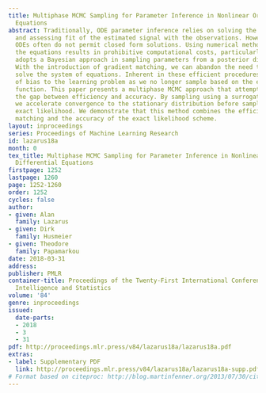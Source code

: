 ```yaml
---
title: Multiphase MCMC Sampling for Parameter Inference in Nonlinear Ordinary Differential
  Equations
abstract: Traditionally, ODE parameter inference relies on solving the system of ODEs
  and assessing fit of the estimated signal with the observations. However, nonlinear
  ODEs often do not permit closed form solutions. Using numerical methods to solve
  the equations results in prohibitive computational costs, particularly when one
  adopts a Bayesian approach in sampling parameters from a posterior distribution.
  With the introduction of gradient matching, we can abandon the need to numerically
  solve the system of equations. Inherent in these efficient procedures is an introduction
  of bias to the learning problem as we no longer sample based on the exact likelihood
  function. This paper presents a multiphase MCMC approach that attempts to close
  the gap between efficiency and accuracy. By sampling using a surrogate likelihood,
  we accelerate convergence to the stationary distribution before sampling using the
  exact likelihood. We demonstrate that this method combines the efficiency of gradient
  matching and the accuracy of the exact likelihood scheme.
layout: inproceedings
series: Proceedings of Machine Learning Research
id: lazarus18a
month: 0
tex_title: Multiphase MCMC Sampling for Parameter Inference in Nonlinear Ordinary
  Differential Equations
firstpage: 1252
lastpage: 1260
page: 1252-1260
order: 1252
cycles: false
author:
- given: Alan
  family: Lazarus
- given: Dirk
  family: Husmeier
- given: Theodore
  family: Papamarkou
date: 2018-03-31
address: 
publisher: PMLR
container-title: Proceedings of the Twenty-First International Conference on Artficial
  Intelligence and Statistics
volume: '84'
genre: inproceedings
issued:
  date-parts:
  - 2018
  - 3
  - 31
pdf: http://proceedings.mlr.press/v84/lazarus18a/lazarus18a.pdf
extras:
- label: Supplementary PDF
  link: http://proceedings.mlr.press/v84/lazarus18a/lazarus18a-supp.pdf
# Format based on citeproc: http://blog.martinfenner.org/2013/07/30/citeproc-yaml-for-bibliographies/
---
```

